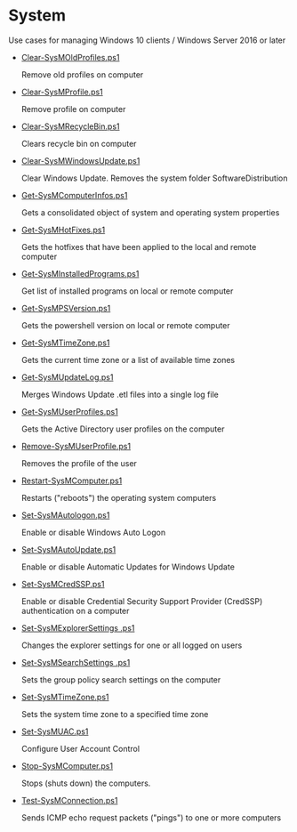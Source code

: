 # System
Use cases for managing Windows 10 clients / Windows Server 2016 or later

+ [Clear-SysMOldProfiles.ps1](./Clear-SysMOldProfiles.ps1)

  Remove old profiles on computer 

+ [Clear-SysMProfile.ps1](./Clear-SysMProfile.ps1)

  Remove profile on computer

+ [Clear-SysMRecycleBin.ps1](./Clear-SysMRecycleBin.ps1)

  Clears recycle bin on computer

+ [Clear-SysMWindowsUpdate.ps1](./Clear-SysMWindowsUpdate.ps1)

  Clear Windows Update. Removes the system folder SoftwareDistribution 

+ [Get-SysMComputerInfos.ps1](./Get-SysMComputerInfos.ps1)

  Gets a consolidated object of system and operating system properties

+ [Get-SysMHotFixes.ps1](./Get-SysMHotFixes.ps1)

  Gets the hotfixes that have been applied to the local and remote computer

+ [Get-SysMInstalledPrograms.ps1](./Get-SysMInstalledPrograms.ps1)

  Get list of installed programs on local or remote computer

+ [Get-SysMPSVersion.ps1](./Get-SysMPSVersion.ps1)

  Gets the powershell version on local or remote computer

+ [Get-SysMTimeZone.ps1](./Get-SysMTimeZone.ps1)

  Gets the current time zone or a list of available time zones

+ [Get-SysMUpdateLog.ps1](./Get-SysMUpdateLog.ps1)

  Merges Windows Update .etl files into a single log file

+ [Get-SysMUserProfiles.ps1](./Get-SysMUserProfiles.ps1)

  Gets the Active Directory user profiles on the computer

+ [Remove-SysMUserProfile.ps1](./Remove-SysMUserProfile.ps1)

  Removes the profile of the user

+ [Restart-SysMComputer.ps1](./Restart-SysMComputer.ps1)

  Restarts ("reboots") the operating system computers

+ [Set-SysMAutologon.ps1](./Set-SysMAutologon.ps1)

  Enable or disable Windows Auto Logon  
  
+ [Set-SysMAutoUpdate.ps1](./Set-SysMAutoUpdate.ps1)

  Enable or disable Automatic Updates for Windows Update 
  
+ [Set-SysMCredSSP.ps1](./Set-SysMCredSSP.ps1)

  Enable or disable Credential Security Support Provider (CredSSP) authentication on a computer

+ [Set-SysMExplorerSettings .ps1](./Set-SysMExplorerSettings.ps1)

  Changes the explorer settings for one or all logged on users

+ [Set-SysMSearchSettings .ps1](./Set-SysMSearchSettings.ps1)

  Sets the group policy search settings on the computer

+ [Set-SysMTimeZone.ps1](./Set-SysMTimeZone.ps1)

  Sets the system time zone to a specified time zone

+ [Set-SysMUAC.ps1](./Set-SysMUAC.ps1)

  Configure User Account Control

+ [Stop-SysMComputer.ps1](./Stop-SysMComputer.ps1)

  Stops (shuts down) the computers.

+ [Test-SysMConnection.ps1](./Test-SysMConnection.ps1)

  Sends ICMP echo request packets ("pings") to one or more computers